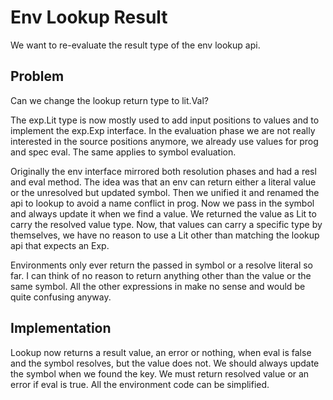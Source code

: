 Env Lookup Result
=================

We want to re-evaluate the result type of the env lookup api.

Problem
-------

Can we change the lookup return type to lit.Val?

The exp.Lit type is now mostly used to add input positions to values and to implement the exp.Exp
interface. In the evaluation phase we are not really interested in the source positions anymore,
we already use values for prog and spec eval. The same applies to symbol evaluation.

Originally the env interface mirrored both resolution phases and had a resl and eval method. The
idea was that an env can return either a literal value or the unresolved but updated symbol. Then we
unified it and renamed the api to lookup to avoid a name conflict in prog. Now we pass in the symbol
and always update it when we find a value. We returned the value as Lit to carry the resolved value
type. Now, that values can carry a specific type by themselves, we have no reason to use a Lit other
than matching the lookup api that expects an Exp.

Environments only ever return the passed in symbol or a resolve literal so far. I can think of no
reason to return anything other than the value or the same symbol. All the other expressions in make
no sense and would be quite confusing anyway.

Implementation
--------------

Lookup now returns a result value, an error or nothing, when eval is false and the symbol resolves,
but the value does not. We should always update the symbol when we found the key. We must return
resolved value or an error if eval is true. All the environment code can be simplified.
